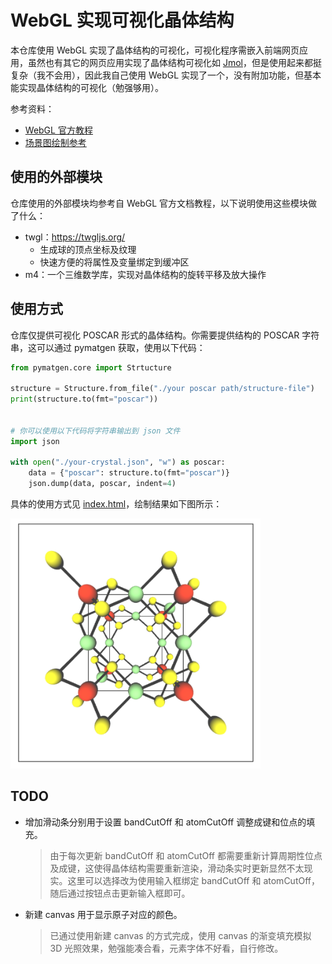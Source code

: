 # WebGL 实现可视化晶体结构
本仓库使用 WebGL 实现了晶体结构的可视化，可视化程序需嵌入前端网页应用，虽然也有其它的网页应用实现了晶体结构可视化如 [Jmol](https://jmol.sourceforge.net/ 'https://jmol.sourceforge.net/')，但是使用起来都挺复杂（我不会用），因此我自己使用 WebGL 实现了一个，没有附加功能，但基本能实现晶体结构的可视化（勉强够用）。

参考资料：
+ [WebGL 官方教程](https://webgl2fundamentals.org/webgl/lessons/zh_cn/webgl-fundamentals.html)
+ [场景图绘制参考](https://webgl2fundamentals.org/webgl/lessons/zh_cn/webgl-scene-graph.html)


## 使用的外部模块
仓库使用的外部模块均参考自 WebGL 官方文档教程，以下说明使用这些模块做了什么：
+ twgl：https://twgljs.org/
    + 生成球的顶点坐标及纹理
    + 快速方便的将属性及变量绑定到缓冲区
+ m4：一个三维数学库，实现对晶体结构的旋转平移及放大操作

## 使用方式
仓库仅提供可视化 POSCAR 形式的晶体结构。你需要提供结构的 POSCAR 字符串，这可以通过 pymatgen 获取，使用以下代码：
```python
from pymatgen.core import Strtucture

structure = Structure.from_file("./your poscar path/structure-file")
print(structure.to(fmt="poscar"))


# 你可以使用以下代码将字符串输出到 json 文件
import json

with open("./your-crystal.json", "w") as poscar:
    data = {"poscar": structure.to(fmt="poscar")}
    json.dump(data, poscar, indent=4)
```
具体的使用方式见 [index.html](./index.html)，绘制结果如下图所示：

<img src="./gen-input/Li3VS4.png#pic" alt="Li3VS4.png" style="width: 400px; height: 400px"/>

## TODO
+ 增加滑动条分别用于设置 bandCutOff 和 atomCutOff 调整成键和位点的填充。
    > 由于每次更新 bandCutOff 和 atomCutOff 都需要重新计算周期性位点及成键，这使得晶体结构需要重新渲染，滑动条实时更新显然不太现实。这里可以选择改为使用输入框绑定 bandCutOff 和 atomCutOff，随后通过按钮点击更新输入框即可。
+ 新建 canvas 用于显示原子对应的颜色。
    > 已通过使用新建 canvas 的方式完成，使用 canvas 的渐变填充模拟 3D 光照效果，勉强能凑合看，元素字体不好看，自行修改。